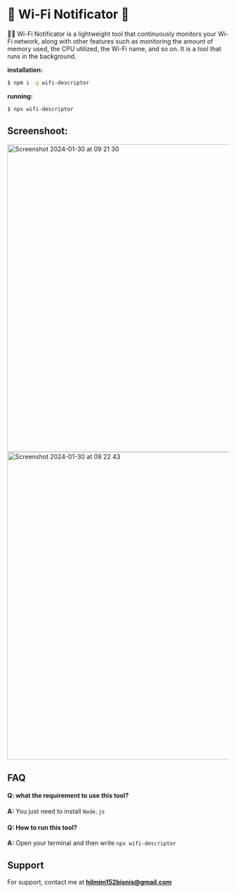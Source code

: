 # 🛜 Wi-Fi Notificator 📶
🛜📶 Wi-Fi Notificator is a lightweight tool that continuously monitors your Wi-Fi network, along with other features such as monitoring the amount of memory used, the CPU utilized, the Wi-Fi name, and so on. It is a tool that runs in the background.

**installation:**
```bash
$ npm i -g wifi-descriptor
```

**running:**
```bash
$ npx wifi-descriptor
```


## Screenshoot:
<img width="700" alt="Screenshot 2024-01-30 at 09 21 30" src="https://github.com/Wakype/Wi-Fi-Notifinator/assets/94674924/2eb3c8cf-a6f4-4ce8-b562-5b229e5a5bfa">
<img width="700" alt="Screenshot 2024-01-30 at 09 22 43" src="https://github.com/Wakype/Wi-Fi-Notifinator/assets/94674924/d61e8ccb-e75c-495c-b494-8fcc5a82ee85">

## FAQ

#### **Q:** what the requirement to use this tool?

**A:** You just need to install `Node.js`

#### **Q:** How to run this tool?

**A:** Open your terminal and then write `npx wifi-descriptor`


## Support

For support, contact me at **hilmim152bisnis@gmail.com**
